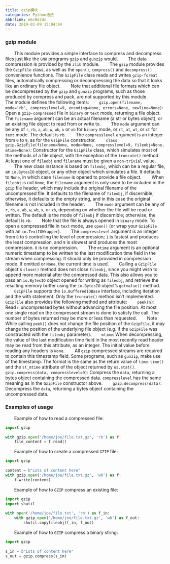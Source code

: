 ```yaml
---
title: gzip模块
categories: Python语法
abbrlink: e6c0e7dc
date: 2019-02-09 15:04:04
---
```

### gzip module

&emsp;&emsp;This module provides a simple interface to compress and decompress files just like the `GNU` programs `gzip` and `gunzip` would.
&emsp;&emsp;The data compression is provided by the `zlib` module.
&emsp;&emsp;The `gzip` module provides the `GzipFile` class, as well as the `open()`, `compress()` and `decompress()` convenience functions. The `GzipFile` class reads and writes `gzip-format` files, automatically compressing or decompressing the data so that it looks like an ordinary file object.
&emsp;&emsp;Note that additional file formats which can be decompressed by the `gzip` and `gunzip` programs, such as those produced by compress and pack, are not supported by this module.
&emsp;&emsp;The module defines the following items:
&emsp;&emsp;`gzip.open(filename, mode='rb', compresslevel=9, encoding=None, errors=None, newline=None)`: Open a `gzip-compressed` file in `binary` or `text` mode, returning a file object. The `filename` argument can be an actual filename (a str or bytes object), or an existing file object to read from or write to.
&emsp;&emsp;The `mode` argument can be any of `r`, `rb`, `a`, `ab`, `w`, `wb`, `x` or `xb` for `binary` mode, or `rt`, `at`, `wt`, or `xt` for `text` mode. The default is `rb`.
&emsp;&emsp;The `compresslevel` argument is an integer from `0` to `9`, as for the `GzipFile` constructor.
&emsp;&emsp;`class gzip.GzipFile(filename=None, mode=None, compresslevel=9, fileobj=None, mtime=None)`: Constructor for the `GzipFile` class, which simulates most of the methods of a file object, with the exception of the `truncate()` method. At least one of `fileobj` and `filename` must be given a `non-trivial` value.
&emsp;&emsp;The new class instance is based on `fileobj`, which can be a regular file, an `io.BytesIO` object, or any other object which simulates a file. It defaults to `None`, in which case `filename` is opened to provide a file object.
&emsp;&emsp;When `fileobj` is not `None`, the `filename` argument is only used to be included in the `gzip` file header, which may include the original filename of the uncompressed file. It defaults to the filename of `fileobj`, if discernible; otherwise, it defaults to the empty string, and in this case the original filename is not included in the header.
&emsp;&emsp;The `mode` argument can be any of `r`, `rb`, `a`, `ab`, `w`, `wb`, `x`, or `xb`, depending on whether the file will be read or written. The default is the mode of `fileobj` if discernible; otherwise, the default is `rb`.
&emsp;&emsp;Note that the file is always opened in `binary` mode. To open a compressed file in `text` mode, use `open()` (or wrap your `GzipFile` with an `io.TextIOWrapper`).
&emsp;&emsp;The `compresslevel` argument is an integer from `0` to `9` controlling the level of compression; `1` is fastest and produces the least compression, and `9` is slowest and produces the most compression. `0` is no compression.
&emsp;&emsp;The `mtime` argument is an optional numeric timestamp to be written to the last modification time field in the stream when compressing. It should only be provided in compression mode. If omitted or `None`, the current time is used.
&emsp;&emsp;Calling a `GzipFile` object's `close()` method does not close `fileobj`, since you might wish to append more material after the compressed data. This also allows you to pass an `io.BytesIO` object opened for writing as `fileobj`, and retrieve the resulting memory buffer using the `io.BytesIO` object’s `getvalue()` method.
&emsp;&emsp;`GzipFile` supports the `io.BufferedIOBase` interface, including iteration and the with statement. Only the `truncate()` method isn’t implemented.
&emsp;&emsp;`GzipFile` also provides the following method and attribute:
&emsp;&emsp;`peek(n)`: Read `n` uncompressed bytes without advancing the file position. At most one single read on the compressed stream is done to satisfy the call. The number of bytes returned may be more or less than requested.
&emsp;&emsp;Note While calling `peek()` does not change the file position of the `GzipFile`, it may change the position of the underlying file object (e.g. if the `GzipFile` was constructed with the `fileobj` parameter).
&emsp;&emsp;`mtime`: When decompressing, the value of the last modification time field in the most recently read header may be read from this attribute, as an integer. The initial value before reading any headers is `None`.
&emsp;&emsp;All `gzip` compressed streams are required to contain this timestamp field. Some programs, such as `gunzip`, make use of the timestamp. The format is the same as the return value of `time.time()` and the `st_mtime` attribute of the object returned by `os.stat()`.
&emsp;&emsp;`gzip.compress(data, compresslevel=9)`: Compress the `data`, returning a bytes object containing the compressed data. `compresslevel` has the same meaning as in the `GzipFile` constructor above.
&emsp;&emsp;`gzip.decompress(data)`: Decompress the `data`, returning a bytes object containing the uncompressed data.

### Examples of usage

&emsp;&emsp;Example of how to read a compressed file:

``` python
import gzip
​
with gzip.open('/home/joe/file.txt.gz', 'rb') as f:
    file_content = f.read()
```

&emsp;&emsp;Example of how to create a compressed `GZIP` file:

``` python
import gzip
​
content = b"Lots of content here"
with gzip.open('/home/joe/file.txt.gz', 'wb') as f:
    f.write(content)
```

&emsp;&emsp;Example of how to `GZIP` compress an existing file:

``` python
import gzip
import shutil
​
with open('/home/joe/file.txt', 'rb') as f_in:
    with gzip.open('/home/joe/file.txt.gz', 'wb') as f_out:
        shutil.copyfileobj(f_in, f_out)
```

&emsp;&emsp;Example of how to `GZIP` compress a binary string:

``` python
import gzip
​
s_in = b"Lots of content here"
s_out = gzip.compress(s_in)
```